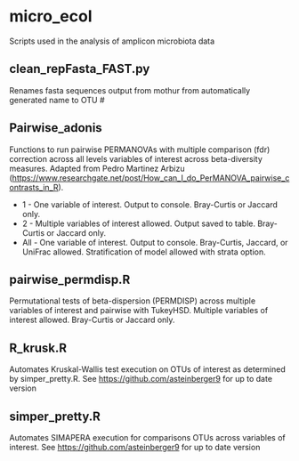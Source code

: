 # micro_ecol
Scripts used in the analysis of amplicon microbiota data

## clean_repFasta_FAST.py

Renames fasta sequences output from mothur from automatically generated name to OTU #
## Pairwise_adonis

Functions to run pairwise PERMANOVAs with multiple comparison (fdr) correction across all levels variables of interest across beta-diversity measures. Adapted from Pedro Martinez Arbizu (https://www.researchgate.net/post/How_can_I_do_PerMANOVA_pairwise_contrasts_in_R). 

* 1 - One variable of interest. Output to console. Bray-Curtis or Jaccard only.
* 2 - Multiple variables of interest allowed. Output saved to table. Bray-Curtis or Jaccard only.
* All - One variable of interest. Output to console. Bray-Curtis, Jaccard, or UniFrac allowed. Stratification of model allowed with strata option.
## pairwise_permdisp.R

Permutational tests of beta-dispersion (PERMDISP) across multiple variables of interest and pairwise with TukeyHSD. Multiple variables of interest allowed. Bray-Curtis or Jaccard only.
## R_krusk.R

Automates Kruskal-Wallis test execution on OTUs of interest as determined by simper_pretty.R. See https://github.com/asteinberger9 for up to date version
## simper_pretty.R

Automates SIMAPERA execution for comparisons OTUs across variables of interest. See https://github.com/asteinberger9 for up to date version
